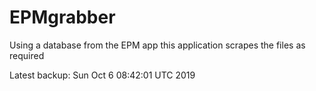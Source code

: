 # EPMgrabber
Using a database from the EPM app this application scrapes the files as required


Latest backup: Sun Oct 6 08:42:01 UTC 2019

